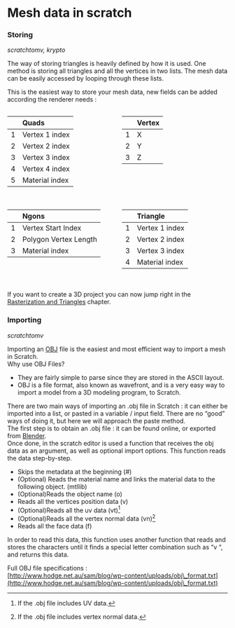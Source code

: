 # Mesh data in scratch
### Storing

*scratchtomv, krypto*

The way of storing triangles is heavily defined by how it is used.  One method is storing all triangles and all the vertices in two lists. The mesh data can be easily accessed by looping through these lists.

This is the easiest way to store your mesh data, new fields can be added according the renderer needs : 

<div style="display: flex; justify-content: space-between; flex-wrap: wrap;">

  <div style="width: 48%; margin-bottom: 20px;">
    <table style="width: 100%; border-collapse: collapse;">
      <thead>
        <tr>
          <th style="text-align: left;">&nbsp;</th>
          <th style="text-align: left;">Quads</th>
        </tr>
      </thead>
      <tbody>
        <tr>
          <td>1</td>
          <td>Vertex 1 index</td>
        </tr>
        <tr>
          <td>2</td>
          <td>Vertex 2 index</td>
        </tr>
        <tr>
          <td>3</td>
          <td>Vertex 3 index</td>
        </tr>
        <tr>
          <td>4</td>
          <td>Vertex 4 index</td>
        </tr>
        <tr>
          <td>5</td>
          <td>Material index</td>
        </tr>
      </tbody>
    </table>
  </div>

  <div style="width: 48%; margin-bottom: 20px;">
    <table style="width: 100%; border-collapse: collapse;">
      <thead>
        <tr>
          <th style="text-align: left;">&nbsp;</th>
          <th style="text-align: left;">Vertex</th>
        </tr>
      </thead>
      <tbody>
        <tr>
          <td>1</td>
          <td>X</td>
        </tr>
        <tr>
          <td>2</td>
          <td>Y</td>
        </tr>
        <tr>
          <td>3</td>
          <td>Z</td>
        </tr>
      </tbody>
    </table>
  </div>

  <div style="width: 48%; margin-bottom: 20px;">
    <table style="width: 100%; border-collapse: collapse;">
      <thead>
        <tr>
          <th style="text-align: left;">&nbsp;</th>
          <th style="text-align: left;">Ngons</th>
        </tr>
      </thead>
      <tbody>
        <tr>
          <td>1</td>
          <td>Vertex Start Index</td>
        </tr>
        <tr>
          <td>2</td>
          <td>Polygon Vertex Length</td>
        </tr>
        <tr>
          <td>3</td>
          <td>Material index</td>
        </tr>
      </tbody>
    </table>
  </div>

  <div style="width: 48%; margin-bottom: 20px;">
    <table style="width: 100%; border-collapse: collapse;">
      <thead>
        <tr>
          <th style="text-align: left;">&nbsp;</th>
          <th style="text-align: left;">Triangle</th>
        </tr>
      </thead>
      <tbody>
        <tr>
          <td>1</td>
          <td>Vertex 1 index</td>
        </tr>
        <tr>
          <td>2</td>
          <td>Vertex 2 index</td>
        </tr>
        <tr>
          <td>3</td>
          <td>Vertex 3 index</td>
        </tr>
        <tr>
          <td>4</td>
          <td>Material index</td>
        </tr>
      </tbody>
    </table>
  </div>

</div>


If you want to create a 3D project you can now jump right in the [Rasterization and Triangles](../rasterization-and-triangles/rasterization-and-triangles.md) chapter.


### 

### Importing

*scratchtomv*  

Importing an [OBJ](https://en.wikipedia.org/wiki/Wavefront\_.obj\_file) file is the easiest and most efficient way to import a mesh in Scratch.  
Why use OBJ Files?

- They are fairly simple to parse since they are stored in the ASCII layout.  
- OBJ is a file format, also known as wavefront, and is a very easy way to import a model from a 3D modeling program, to Scratch.

There are two main ways of importing an .obj file in Scratch : it can either be imported into a list, or pasted in a variable / input field. There are no “good” ways of doing it, but here we will approach the paste method.  
The first step is to obtain an .obj file : it can be found online, or exported from [Blender](https://www.blender.org/).  
Once done, in the scratch editor is used a function that receives the obj data as an argument, as well as optional import options. This function reads the data step-by-step.

* Skips the metadata at the beginning (\#)  
* (Optional) Reads the material name and links the material data to the following object. (mtllib)  
* (Optional)Reads the object name (o)  
* Reads all the vertices position data (v)  
* (Optional)Reads all the uv data (vt)[^1]  
* (Optional)Reads all the vertex normal data (vn)[^2]  
* Reads all the face data (f)

In order to read this data, this function uses another function that reads and stores the characters until it finds a special letter combination such as “v “, and returns this data.

Full OBJ file specifications :   
[http://www.hodge.net.au/sam/blog/wp-content/uploads/obj\_format.txt](http://www.hodge.net.au/sam/blog/wp-content/uploads/obj\_format.txt)

[^1]:  If the .obj file includes UV data.

[^2]:  If the .obj file includes vertex normal data.